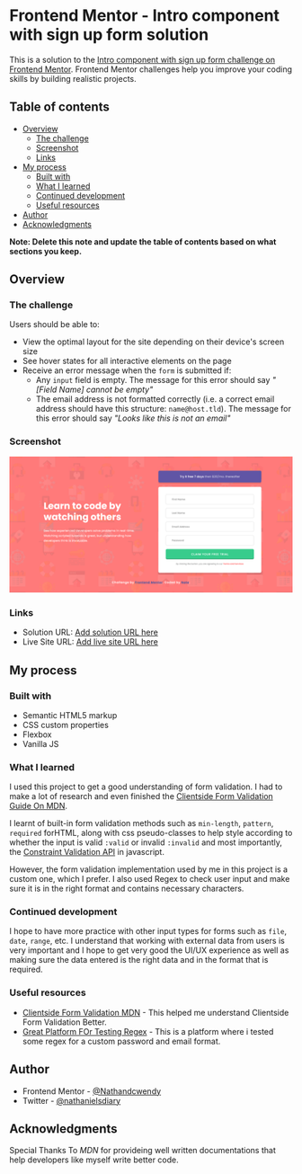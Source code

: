 # Frontend Mentor - Intro component with sign up form solution

This is a solution to the [Intro component with sign up form challenge on Frontend Mentor](https://www.frontendmentor.io/challenges/intro-component-with-signup-form-5cf91bd49edda32581d28fd1). Frontend Mentor challenges help you improve your coding skills by building realistic projects.

## Table of contents

- [Overview](#overview)
  - [The challenge](#the-challenge)
  - [Screenshot](#screenshot)
  - [Links](#links)
- [My process](#my-process)
  - [Built with](#built-with)
  - [What I learned](#what-i-learned)
  - [Continued development](#continued-development)
  - [Useful resources](#useful-resources)
- [Author](#author)
- [Acknowledgments](#acknowledgments)

**Note: Delete this note and update the table of contents based on what sections you keep.**

## Overview

### The challenge

Users should be able to:

- View the optimal layout for the site depending on their device's screen size
- See hover states for all interactive elements on the page
- Receive an error message when the `form` is submitted if:
  - Any `input` field is empty. The message for this error should say _"[Field Name] cannot be empty"_
  - The email address is not formatted correctly (i.e. a correct email address should have this structure: `name@host.tld`). The message for this error should say _"Looks like this is not an email"_

### Screenshot

![Screenshot Preview](./images/screenshot.png)

### Links

- Solution URL: [Add solution URL here](https://your-solution-url.com)
- Live Site URL: [Add live site URL here](https://your-live-site-url.com)

## My process

### Built with

- Semantic HTML5 markup
- CSS custom properties
- Flexbox
- Vanilla JS

### What I learned

I used this project to get a good understanding of form validation. I had to make a lot of research and even finished the [Clientside Form Validation Guide On MDN](https://developer.mozilla.org/en-US/docs/Learn/Forms/Form_validation).

I learnt of built-in form validation methods such as `min-length`, `pattern`, `required` forHTML, along with css pseudo-classes to help style according to whether the input is valid `:valid` or invalid `:invalid` and most importantly, the [Constraint Validation API](https://developer.mozilla.org/en-US/docs/Web/API/Constraint_validation) in javascript.

However, the form validation implementation used by me in this project is a custom one, which I prefer. I also used Regex to check user input and make sure it is in the right format and contains necessary characters.

### Continued development

I hope to have more practice with other input types for forms such as `file`, `date`, `range`, etc. I understand that working with external data from users is very important and I hope to get very good the UI/UX experience as well as making sure the data entered is the right data and in the format that is required.

### Useful resources

- [Clientside Form Validation MDN](https://developer.mozilla.org/en-US/docs/Learn/Forms/Form_validation) - This helped me understand Clientside Form Validation Better.
- [Great Platform FOr Testing Regex](https://regexr.com/) - This is a platform where i tested some regex for a custom password and email format.

## Author

- Frontend Mentor - [@Nathandcwendy](https://www.frontendmentor.io/profile/Nathandcwendy)
- Twitter - [@nathanielsdiary](https://twitter.com/nathanielsdiary)

## Acknowledgments

Special Thanks To _MDN_ for provideing well written documentations that help developers like myself write better code.
